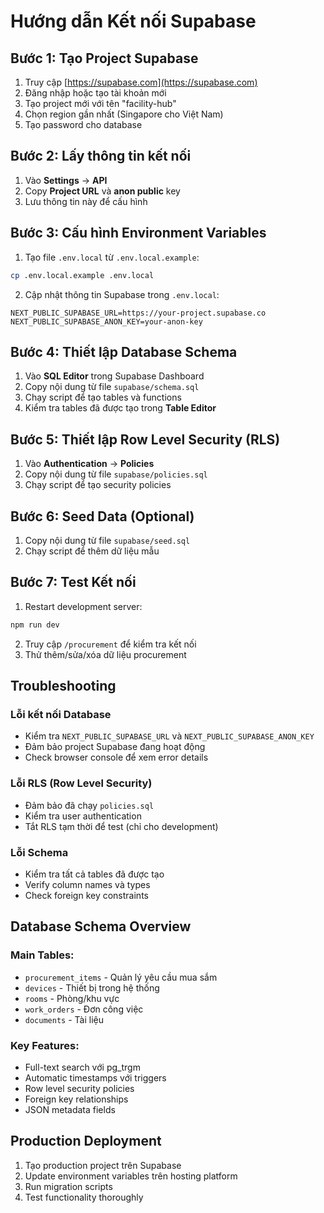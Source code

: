 # Hướng dẫn Kết nối Supabase

## Bước 1: Tạo Project Supabase

1. Truy cập [https://supabase.com](https://supabase.com)
2. Đăng nhập hoặc tạo tài khoản mới
3. Tạo project mới với tên "facility-hub"
4. Chọn region gần nhất (Singapore cho Việt Nam)
5. Tạo password cho database

## Bước 2: Lấy thông tin kết nối

1. Vào **Settings** → **API**
2. Copy **Project URL** và **anon public** key
3. Lưu thông tin này để cấu hình

## Bước 3: Cấu hình Environment Variables

1. Tạo file `.env.local` từ `.env.local.example`:
```bash
cp .env.local.example .env.local
```

2. Cập nhật thông tin Supabase trong `.env.local`:
```
NEXT_PUBLIC_SUPABASE_URL=https://your-project.supabase.co
NEXT_PUBLIC_SUPABASE_ANON_KEY=your-anon-key
```

## Bước 4: Thiết lập Database Schema

1. Vào **SQL Editor** trong Supabase Dashboard
2. Copy nội dung từ file `supabase/schema.sql`
3. Chạy script để tạo tables và functions
4. Kiểm tra tables đã được tạo trong **Table Editor**

## Bước 5: Thiết lập Row Level Security (RLS)

1. Vào **Authentication** → **Policies**  
2. Copy nội dung từ file `supabase/policies.sql`
3. Chạy script để tạo security policies

## Bước 6: Seed Data (Optional)

1. Copy nội dung từ file `supabase/seed.sql`
2. Chạy script để thêm dữ liệu mẫu

## Bước 7: Test Kết nối

1. Restart development server:
```bash
npm run dev
```

2. Truy cập `/procurement` để kiểm tra kết nối
3. Thử thêm/sửa/xóa dữ liệu procurement

## Troubleshooting

### Lỗi kết nối Database
- Kiểm tra `NEXT_PUBLIC_SUPABASE_URL` và `NEXT_PUBLIC_SUPABASE_ANON_KEY`
- Đảm bảo project Supabase đang hoạt động
- Check browser console để xem error details

### Lỗi RLS (Row Level Security)
- Đảm bảo đã chạy `policies.sql`
- Kiểm tra user authentication
- Tắt RLS tạm thời để test (chỉ cho development)

### Lỗi Schema
- Kiểm tra tất cả tables đã được tạo
- Verify column names và types
- Check foreign key constraints

## Database Schema Overview

### Main Tables:
- `procurement_items` - Quản lý yêu cầu mua sắm
- `devices` - Thiết bị trong hệ thống
- `rooms` - Phòng/khu vực  
- `work_orders` - Đơn công việc
- `documents` - Tài liệu

### Key Features:
- Full-text search với pg_trgm
- Automatic timestamps với triggers
- Row level security policies
- Foreign key relationships
- JSON metadata fields

## Production Deployment

1. Tạo production project trên Supabase
2. Update environment variables trên hosting platform
3. Run migration scripts
4. Test functionality thoroughly

